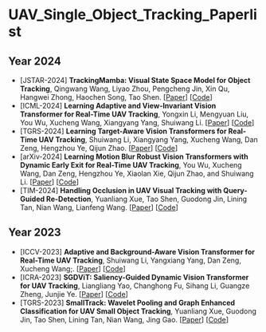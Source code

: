 # UAV_Single_Object_Tracking_Paperlist

## Year 2024
* [JSTAR-2024] **TrackingMamba: Visual State Space Model for Object Tracking**,  Qingwang Wang, Liyao Zhou, Pengcheng Jin, Xin Qu, Hangwei Zhong, Haochen Song, Tao Shen.
  [[Paper](https://ieeexplore.ieee.org/abstract/document/10678881)]
  [[Code](https://github.com/KustTeamWQW/TrackingMamba)]
* [ICML-2024] **Learning Adaptive and View-Invariant Vision Transformer for Real-Time UAV Tracking**, Yongxin Li, Mengyuan Liu, You Wu, Xucheng Wang, Xiangyang Yang, Shuiwang Li.
  [[Paper](https://openreview.net/pdf?id=eaNLvrP8n1)]
  [[Code](https://github.com/wuyou3474/AVTrack)]
* [TGRS-2024] **Learning Target-Aware Vision Transformers for Real-Time UAV Tracking**, Shuiwang Li, Xiangyang Yang, Xucheng Wang, Dan Zeng, Hengzhou Ye, Qijun Zhao.
  [[Paper](https://ieeexplore.ieee.org/abstract/document/10568178)]
  [[Code](https://github.com/xyyang317/TATrack)]
* [arXiv-2024] **Learning Motion Blur Robust Vision Transformers with Dynamic Early Exit for Real-Time UAV Tracking**, You Wu, Xucheng Wang, Dan Zeng, Hengzhou Ye, Xiaolan Xie, Qijun Zhao, and Shuiwang Li.
  [[Paper](https://arxiv.org/pdf/2407.05383)]
  [[Code](https://github.com/wuyou3474/BDTrack)]
* [TIM-2024] **Handling Occlusion in UAV Visual Tracking with Query-Guided Re-Detection**, Yuanliang Xue, Tao Shen, Guodong Jin, Lining Tan, Nian Wang, Lianfeng Wang.
  [[Paper](https://ieeexplore.ieee.org/document/10633268)]
  [[Code](https://github.com/xyl-507/QRDT)]


## Year 2023
* [ICCV-2023] **Adaptive and Background-Aware Vision Transformer for Real-Time UAV Tracking**, Shuiwang Li, Yangxiang Yang, Dan Zeng, Xucheng Wang;.
  [[Paper](https://openaccess.thecvf.com/content/ICCV2023/papers/Li_Adaptive_and_Background-Aware_Vision_Transformer_for_Real-Time_UAV_Tracking_ICCV_2023_paper.pdf)]
  [[Code](https://github.com/xyyang317/Aba-ViTrack)]
* [ICRA-2023] **SGDViT: Saliency-Guided Dynamic Vision Transformer for UAV Tracking**, Liangliang Yao, Changhong Fu, Sihang Li, Guangze Zheng, Junjie Ye.
  [[Paper](https://ieeexplore.ieee.org/abstract/document/10161487)]
  [[Code](https://github.com/vision4robotics/SGDViT)]
* [TGRS-2023] **SmallTrack: Wavelet Pooling and Graph Enhanced Classification for UAV Small Object Tracking**, Yuanliang Xue, Guodong Jin, Tao Shen, Lining Tan, Nian Wang, Jing Gao.
  [[Paper](https://ieeexplore.ieee.org/abstract/document/10220112)]
  [[Code](https://github.com/xyl-507/SmallTrack)]
